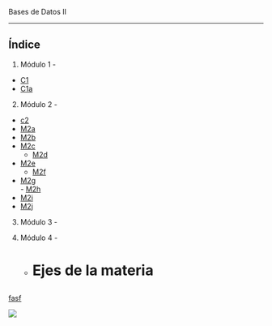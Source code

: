 <t>Bases de Datos II <t>

----------------------

## Índice

1. Módulo 1 - 

- [C1 ](#c1) 
- [C1a](#c1a) 

2. Módulo 2 - 
- [c2](#m2)  
- [M2a](#m2a) 
- [M2b](#m2b)  
- [M2c](#m2c)   
    - [M2d](#m2d)  
- [M2e](#m2e)  
    - [M2f](#m2f)  
- [M2g](#m2g)  
        - [M2h](#m2h)  
- [M2i](#m2i)  
- [M2j](#m2j)  


3. Módulo 3 -  
4. Módulo 4 -  


    - # Ejes de la materia
<!--###############################################--  MÓDULO 1--#####################################################################-->
##   <a id='c1'></a>

[fasf](https://view.genial.ly/60fb526757ce830d9chf)


![](./img/M2/Untitled.png)



<!--###############################################--  MÓDULO 2 --#####################################################################-->
##






<!--###############################################--  MÓDULO 3 --#####################################################################-->
##





<!--###############################################--  MÓDULO 4 --#####################################################################-->

##